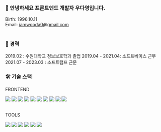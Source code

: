 ### 👋 안녕하세요 프론트엔드 개발자 우다영입니다.
Birth: 1996.10.11  
Email: iamwooda0@gmail.com  
<br/>


### 💼 경력
2019.02 : 수원대학교 정보보호학과 졸업
2019.04 - 2021.04: 소프트베이스 근무
2021.07 -  2023.03 : 소프트캠프 근문
<br/>


### 🛠 기술 스택
FRONTEND  
  
<img src="https://img.shields.io/badge/html5-E34F26?style=for-the-badge&logo=html5&logoColor=white"> <img src="https://img.shields.io/badge/css-1572B6?style=for-the-badge&logo=css3&logoColor=white"> <img src="https://img.shields.io/badge/javascript-F7DF1E?style=for-the-badge&logo=javascript&logoColor=black"> <img src="https://img.shields.io/badge/typescript-3178C6?style=for-the-badge&logo=typescript&logoColor=black"> <img src="https://img.shields.io/badge/vue.js-4FC08D?style=for-the-badge&logo=vue.js&logoColor=white"> <img src="https://img.shields.io/badge/react-61DAFB?style=for-the-badge&logo=react&logoColor=black"> <img src="https://img.shields.io/badge/jquery-0769AD?style=for-the-badge&logo=jquery&logoColor=white"> <img src="https://img.shields.io/badge/bootstrap-7952B3?style=for-the-badge&logo=bootstrap&logoColor=white"> <img src="https://img.shields.io/badge/vuetify-1867C0?style=for-the-badge&logo=vuetify&logoColor=white"> <img src="https://img.shields.io/badge/tailwindcss-06B6D4?style=for-the-badge&logo=tailwindcss&logoColor=white">  
<br/>  
  
TOOLS  
  
<img src="https://img.shields.io/badge/git-F05032?style=for-the-badge&logo=git&logoColor=white"> <img src="https://img.shields.io/badge/figma-F24E1E?style=for-the-badge&logo=figma&logoColor=white"> <img src="https://img.shields.io/badge/asana-F06A6A?style=for-the-badge&logo=asana&logoColor=white">  <img src="https://img.shields.io/badge/visualstudiocode-007ACC?style=for-the-badge&logo=visualstudiocode&logoColor=white"> <img src="https://img.shields.io/badge/microsoftazure-0078D4?style=for-the-badge&logo=microsoftazure&logoColor=white"> <img src="https://img.shields.io/badge/azuredevops-0078D7?style=for-the-badge&logo=azuredevops&logoColor=white"> 


<!---
DaYoung-woo/DaYoung-woo is a ✨ special ✨ repository because its `README.md` (this file) appears on your GitHub profile.
You can click the Preview link to take a look at your changes.
--->


